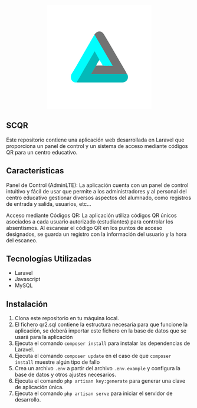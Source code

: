 <p align="center">
  <img src="SCQR.png" alt="Logo de mi aplicación">
</p>

<h2>SCQR</h2>
<p>
  Este repositorio contiene una aplicación web desarrollada en Laravel que proporciona un panel de control y un sistema de acceso mediante códigos QR para un centro educativo.
</p>

<h2>Características</h2>
<p>
  Panel de Control (AdminLTE): La aplicación cuenta con un panel de control intuitivo y fácil de usar que permite a los administradores y al personal del centro educativo gestionar diversos aspectos del alumnado, como registros de entrada y salida, usuarios, etc...
</p>
<p>
  Acceso mediante Códigos QR: La aplicación utiliza códigos QR únicos asociados a cada usuario autorizado (estudiantes) para controlar los absentismos. Al escanear el código QR en los puntos de acceso designados, se guarda un registro con la información del usuario y la hora del escaneo.
</p>

<h2>Tecnologías Utilizadas</h2>
<ul>
  <li>Laravel</li>
  <li>Javascript</li>
  <li>MySQL</li>
</ul>

<h2>Instalación</h2>
<ol>
  
  <li>Clona este repositorio en tu máquina local.</li>
  <li>El fichero qr2.sql contiene la estructura necesaria para que funcione la aplicación, se deberá importar este fichero en la base de datos que se usará para la aplicación</li>
  <li>Ejecuta el comando <code>composer install</code> para instalar las dependencias de Laravel.</li>
  <li>Ejecuta el comando <code>composer update</code> en el caso de que <code>composer install</code> muestre algún tipo de fallo</li>
  <li>Crea un archivo <code>.env</code> a partir del archivo <code>.env.example</code> y configura la base de datos y otros ajustes necesarios.</li>
  <li>Ejecuta el comando <code>php artisan key:generate</code> para generar una clave de aplicación única.</li>
  <li>Ejecuta el comando <code>php artisan serve</code> para iniciar el servidor de desarrollo.</li>
</ol>
